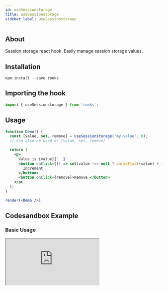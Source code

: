 ```yaml
---
id: useSessionstorage
title: useSessionstorage
sidebar_label: useSessionstorage
---
```


## About

Session storage react hook. Easily manage session storage values.

## Installation

    npm install --save rooks

## Importing the hook

```javascript
import { useSessionstorage } from 'rooks';
```

## Usage

```jsx
function Demo() {
  const [value, set, remove] = useSessionstorage('my-value', 0);
  // Can also be used as {value, set, remove}

  return (
    <p>
      Value is {value}{' '}
      <button onClick={() => set(value !== null ? parseFloat(value) + 1 : 0)}>
        Increment
      </button>
      <button onClick={remove}>Remove </button>
    </p>
  );
}

render(<Demo />);
```

## Codesandbox Example

### Basic Usage

<iframe src="https://codesandbox.io/embed/usesessionstorage-svipc?fontsize=14&hidenavigation=1&theme=dark"
   style={{
    width: "100%",
    height: 500,
    border: 0,
    borderRadius: 4,
    overflow: "hidden"
  }} 
title="useSessionstorage"
allow="accelerometer; ambient-light-sensor; camera; encrypted-media; geolocation; gyroscope; hid; microphone; midi; payment; usb; vr; xr-spatial-tracking"
sandbox="allow-forms allow-modals allow-popups allow-presentation allow-same-origin allow-scripts"
/>

## Join Bhargav's discord server

You can click on the floating discord icon at the bottom right of the screen and talk to us in our server.
